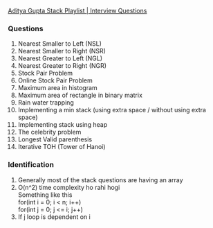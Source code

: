 [Aditya Gupta Stack Playlist | Interview Questions](https://www.youtube.com/watch?v=P1bAPZg5uaE&list=PL_z_8CaSLPWdeOezg68SKkeLN4-T_jNHd)

### Questions
1) Nearest Smaller to Left (NSL)
2) Nearest Smaller to Right (NSR)
3) Nearest Greater to Left (NGL)
4) Nearest Greater to Right (NGR)
5) Stock Pair Problem
6) Online Stock Pair Problem
7) Maximum area in histogram
8) Maximum area of rectangle in binary matrix
9) Rain water trapping
10) Implementing a min stack (using extra space / without using extra space)
11) Implementing stack using heap
12) The celebrity problem
13) Longest Valid parenthesis
14) Iterative TOH (Tower of Hanoi)

### Identification
1) Generally most of the stack questions are having an array
2) O(n^2) time complexity ho rahi hogi \
    Something like this \
    for(int i = 0; i < n; i++)\
      for(int j = 0; j <= i; j++)
3) If j loop is dependent on i
